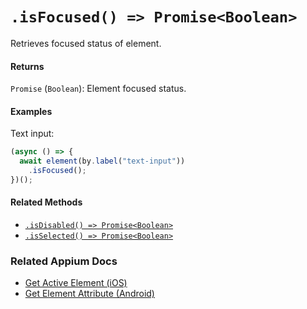 # `.isFocused() => Promise<Boolean>`

Retrieves focused status of element.

#### Returns

`Promise` (`Boolean`): Element focused status.

#### Examples

Text input:

```javascript
(async () => {
  await element(by.label("text-input"))
    .isFocused();
})();
```

#### Related Methods

- [`.isDisabled() => Promise<Boolean>`](./isDisabled.md)
- [`.isSelected() => Promise<Boolean>`](./isSelected.md)

### Related Appium Docs

- [Get Active Element (iOS)](http://appium.io/docs/en/commands/element/other/active/)
- [Get Element Attribute (Android)](http://appium.io/docs/en/commands/element/attributes/attribute/)
